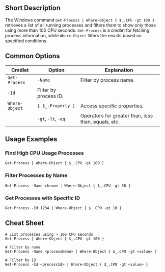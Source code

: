 ## Short Description

The Windows command `Get-Process | Where-Object { $_.CPU -gt 100 }` retrieves a list of all running processes and filters them to show only those using more than 100 CPU seconds. `Get-Process` is a cmdlet for fetching process information, while `Where-Object` filters the results based on specified conditions.

## Common Options

| Cmdlet          | Option             | Explanation                                         |
|-----------------|--------------------|-----------------------------------------------------|
| `Get-Process`   | `-Name`            | Filter by process name.                             |
| `-Id`           | Filter by process ID.                                  |
| `Where-Object`  | `{ $_.Property }`  | Access specific properties.                         |
|                  | `-gt`, `-lt`, `-eq`| Operators for greater than, less than, equals, etc. |

## Usage Examples

### Find High CPU Usage Processes
```shell
Get-Process | Where-Object { $_.CPU -gt 100 }
```

### Filter Processes by Name
```shell
Get-Process -Name chrome | Where-Object { $_.CPU -gt 50 }
```

### Get Processes with Specific ID
```shell
Get-Process -Id 1234 | Where-Object { $_.CPU -gt 10 }
```

## Cheat Sheet

```shell
# List processes using > 100 CPU seconds
Get-Process | Where-Object { $_.CPU -gt 100 }

# Filter by name
Get-Process -Name <processName> | Where-Object { $_.CPU -gt <value> }

# Filter by ID
Get-Process -Id <processId> | Where-Object { $_.CPU -gt <value> }
```
